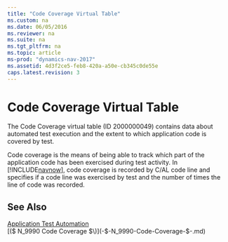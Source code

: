 ```yaml
---
title: "Code Coverage Virtual Table"
ms.custom: na
ms.date: 06/05/2016
ms.reviewer: na
ms.suite: na
ms.tgt_pltfrm: na
ms.topic: article
ms-prod: "dynamics-nav-2017"
ms.assetid: 4d3f2ce5-feb8-420a-a50e-cb345c0de55e
caps.latest.revision: 3
---
```

# Code Coverage Virtual Table
The Code Coverage virtual table \(ID 2000000049\) contains data about automated test execution and the extent to which application code is covered by test.  
  
 Code coverage is the means of being able to track which part of the application code has been exercised during test activity. In [!INCLUDE[navnow](includes/navnow_md.md)], code coverage is recorded by C\/AL code line and specifies if a code line was exercised by test and the number of times the line of code was recorded.  
  
## See Also  
 [Application Test Automation](Application-Test-Automation.md)   
 [\($ N\_9990 Code Coverage $\)](-$-N_9990-Code-Coverage-$-.md)